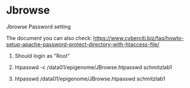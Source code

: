 # Jbrowse
Jbrowse Password setting

The document you can also check: https://www.cyberciti.biz/faq/howto-setup-apache-password-protect-directory-with-htaccess-file/


1. Should login as "Root" 

2. htpasswd -c /data01/epigenome/JBrowse.htpasswd schmitzlab1
3. htpasswd /data01/epigenome/JBrowse.htpasswd schmitzlab1

